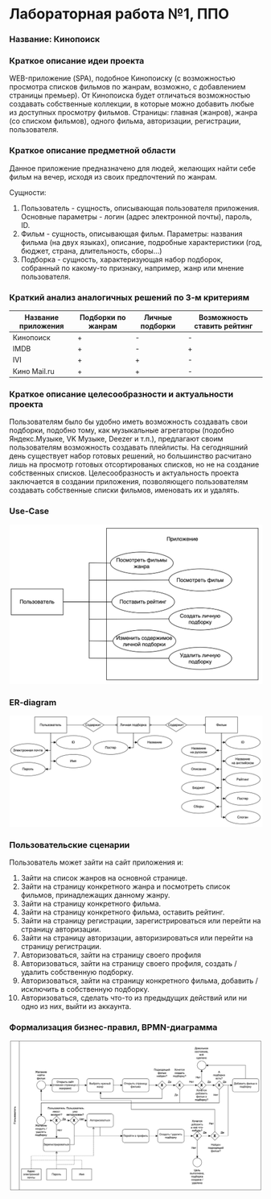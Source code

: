 # Лабораторная работа №1, ППО

### Название: **Кинопоиск**

### **Краткое описание идеи проекта**

WEB-приложение (SPA), подобное Кинопоиску (с возможностью просмотра списков фильмов по жанрам, возможно, с добавлением страницы премьер).
От Кинопоиска будет отличаться возможностью создавать собственные коллекции, в которые можно добавить любые из доступных просмотру фильмов.
Страницы: главная (жанров), жанра (со списком фильмов), одного фильма, авторизации, регистрации, пользователя.

### **Краткое описание предметной области**

Данное приложение предназначено для людей, желающих найти себе фильм на вечер, исходя из своих предпочтений по жанрам.

Сущности:
1. Пользователь - сущность, описывающая пользователя приложения. Основные параметры - логин (адрес электронной почты), пароль, ID.
2. Фильм - сущность, описывающая фильм. Параметры: названия фильма (на двух языках), описание, подробные характеристики (год, бюджет, страна, длительность, сборы...)
3. Подборка - сущность, характеризующая набор подборок, собранный по какому-то признаку, например, жанр или мнение пользователя.

### **Краткий анализ  аналогичных решений по 3-м критериям**

|Название приложения|Подборки по жанрам|Личные подборки|Возможность ставить рейтинг|
|-------------------|------------------|---------------|---------------------------|
|Кинопоиск|+|-|-|
|IMDB|+|-|+|
|IVI|+|+|-|
|Кино Mail.ru|+|+|-|

### **Краткое описание целесообразности и актуальности проекта**

Пользователям было бы удобно иметь возможность создавать свои подборки, подобно тому, как музыкальные агрегаторы (подобно Яндекс.Музыке, VK Mузыке, Deezer и т.п.), предлагают своим пользователям возможность создавать плейлисты. На сегодняшний день существует набор готовых решений, но большинство расчитано лишь на просмотр готовых отсортированых списков, но не на создание собственных списков. Целесообразность и актуальность проекта заключается в создании приложения, позволяющего пользователям создавать собственные списки фильмов, именовать их и удалять.

### **Use-Case**
![usecase](img/usecase.png)

### **ER-diagram**

![er](img/er.png)

### **Пользовательские сценарии**

Пользователь может зайти на сайт приложения и:
1. Зайти на список жанров на основной странице.
2. Зайти на страницу конкретного жанра и посмотреть список фильмов, принадлежащих данному жанру.
3. Зайти на страницу конкретного фильма.
4. Зайти на страницу конкретного фильма, оставить рейтинг.
5. Зайти на страницу регистрации, зарегистрироваться или перейти на страницу авторизации.
6. Зайти на страницу авторизации, авторизироваться или перейти на страницу регистрации.
7. Авторизоваться, зайти на страницу своего профиля
8. Авторизоваться, зайти на страницу своего профиля, создать / удалить собственную подборку.
9. Авторизоваться, зайти на страницу конкретного фильма, добавить / исключить в собственную подборку.
10. Авторизоваться, сделать что-то из предыдущих действий или ни одно из них, выйти из аккаунта.

### **Формализация бизнес-правил, BPMN-диаграмма**

![bpmn](img/bpmn.png)


